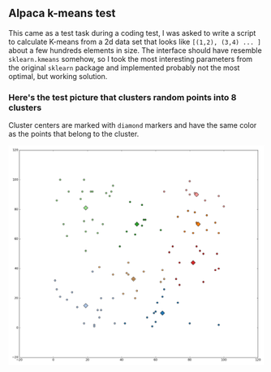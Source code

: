## Alpaca k-means test

This came as a test task during a coding test, I was asked to write a script to calculate K-means from a 2d data set that looks like `[(1,2), (3,4) ... ]` about a few hundreds elements in size. The interface should have resemble `sklearn.kmeans` somehow, so I took the most interesting parameters from the original `sklearn` package and implemented probably not the most optimal, but working solution.

### Here's the test picture that clusters random points into 8 clusters

Cluster centers are marked with `diamond` markers and have the same color as the points that belong to the cluster.

![test picture](https://github.com/lazydroid/alpaca_kmeans_test/raw/master/kmeans.png "Random points split into 8 clusters")
